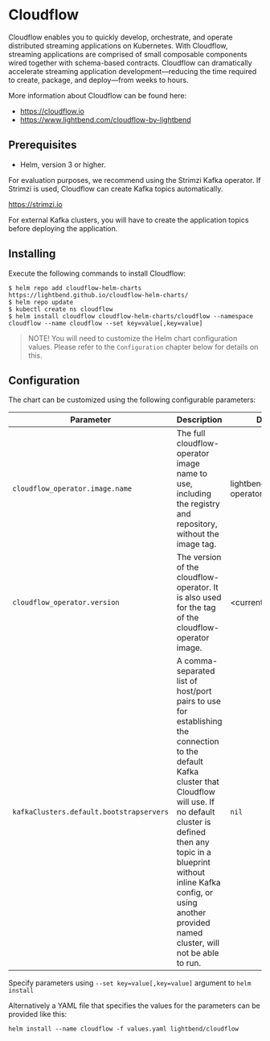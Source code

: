 # Cloudflow 

Cloudflow enables you to quickly develop, orchestrate, and operate distributed streaming applications on Kubernetes. With Cloudflow, streaming applications are comprised of small composable components wired together with schema-based contracts. Cloudflow can dramatically accelerate streaming application development—​reducing the time required to create, package, and deploy—​from weeks to hours.

More information about Cloudflow can be found here:
- https://cloudflow.io
- https://www.lightbend.com/cloudflow-by-lightbend

## Prerequisites

- Helm, version 3 or higher.

For evaluation purposes, we recommend using the Strimzi Kafka operator. If Strimzi is used, Cloudflow can create Kafka topics automatically.

https://strimzi.io

For external Kafka clusters, you will have to create the application topics before deploying the application.

## Installing

Execute the following commands to install Cloudflow:

```
$ helm repo add cloudflow-helm-charts https://lightbend.github.io/cloudflow-helm-charts/ 
$ helm repo update
$ kubectl create ns cloudflow
$ helm install cloudflow cloudflow-helm-charts/cloudflow --namespace cloudflow --name cloudflow --set key=value[,key=value]
```

>NOTE! You will need to customize the Helm chart configuration values. Please refer to the `Configuration` chapter below for details on this.

## Configuration

The chart can be customized using the following configurable parameters:

| Parameter                       | Description                                                     | Default                      |
| ------------------------------- | ----------------------------------------------------------------| -----------------------------|
| `cloudflow_operator.image.name` | The full cloudflow-operator image name to use, including the registry and repository, without the image tag. | lightbend/cloudflow-operator |
| `cloudflow_operator.version` | The version of the cloudflow-operator. It is also used for the tag of the cloudflow-operator image. | &lt;current version &gt; |
| `kafkaClusters.default.bootstrapservers` | A comma-separated list of host/port pairs to use for establishing the connection to the default Kafka cluster that Cloudflow will use. If no default cluster is defined then any topic in a blueprint without inline Kafka config, or using another provided named cluster, will not be able to run. | `nil`  |

Specify parameters using `--set key=value[,key=value]` argument to `helm install`

Alternatively a YAML file that specifies the values for the parameters can be provided like this:

    helm install --name cloudflow -f values.yaml lightbend/cloudflow
